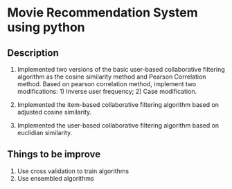 # Movie Recommendation System using python

## Description
1. Implemented two versions of the basic user-based collaborative filtering algorithm as the cosine similarity method and Pearson Correlation method. Based on pearson correlation method, implement two modifications: 1) Inverse user frequency; 2) Case modification.

2. Implemented the item-based collaborative filtering algorithm based on adjusted cosine similarity.

3. Implemented the user-based collaborative filtering algorithm based on euclidian similarity.

## Things to be improve
1. Use cross validation to train algorithms
2. Use ensembled algorithms

